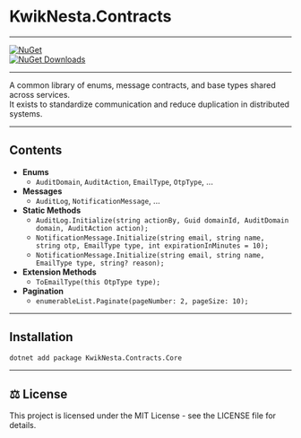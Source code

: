 # KwikNesta.Contracts

---
[![NuGet](https://img.shields.io/nuget/v/KwikNesta.Contracts.Core.svg)](https://www.nuget.org/packages/KwikNesta.Contracts.Core)  
[![NuGet Downloads](https://img.shields.io/nuget/dt/KwikNesta.Contracts.Core.svg)](https://www.nuget.org/packages/KwikNesta.Contracts.Core)

---
A common library of enums, message contracts, and base types shared across services.  
It exists to standardize communication and reduce duplication in distributed systems.

---
## Contents
- **Enums**
  - `AuditDomain`, `AuditAction`, `EmailType`, `OtpType`, ...
- **Messages**
  - `AuditLog`, `NotificationMessage`, ...
- **Static Methods**
  - `AuditLog.Initialize(string actionBy, Guid domainId, AuditDomain domain, AuditAction action);`
  - `NotificationMessage.Initialize(string email, string name, string otp, EmailType type, int expirationInMinutes = 10);`
  - `NotificationMessage.Initialize(string email, string name, EmailType type, string? reason);`  
- **Extension Methods**
  - `ToEmailType(this OtpType type);` 
- **Pagination**
  - `enumerableList.Paginate(pageNumber: 2, pageSize: 10);`

---
## Installation
```bash
dotnet add package KwikNesta.Contracts.Core
```

---
## ⚖ License

This project is licensed under the MIT License - see the LICENSE file for details.
